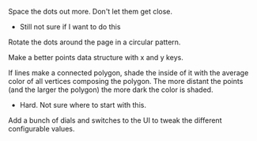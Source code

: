 Space the dots out more. Don't let them get close.
  * Still not sure if I want to do this

Rotate the dots around the page in a circular pattern.

Make a better points data structure with x and y keys.

If lines make a connected polygon, shade the inside of it with the average color
of all vertices composing the polygon. The more distant the points (and the
larger the polygon) the more dark the color is shaded.
  * Hard. Not sure where to start with this.

Add a bunch of dials and switches to the UI to tweak the different configurable
values.
